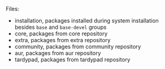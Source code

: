 Files:
- installation, packages installed during system installation  
  besides `base` and `base-devel` groups
- core, packages from core repository
- extra, packages from extra repository
- community, packages from community repository
- aur, packages from aur repository
- tardypad, packages from tardypad repository
